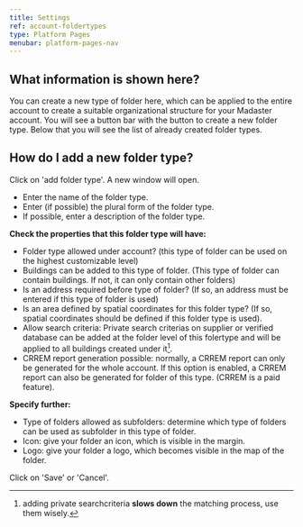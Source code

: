 ```yaml
---
title: Settings
ref: account-foldertypes
type: Platform Pages
menubar: platform-pages-nav
---
```


## What information is shown here?
You can create a new type of folder here, which can be applied to the entire account to create a suitable organizational structure for your Madaster account. You will see a button bar with the button to create a new folder type. Below that you will see the list of already created folder types.

## How do I add a new folder type?
Click on 'add folder type'. A new window will open.

- Enter the name of the folder type.
- Enter (if possible) the plural form of the folder type.
- If possible, enter a description of the folder type.

**Check the properties that this folder type will have:**

- Folder type allowed under account? (this type of folder can be used on the highest customizable level)
- Buildings can be added to this type of folder. (This type of folder can contain buildings. If not, it can only contain other folders)
- Is an address required before type of folder? (If so, an address must be entered if this type of folder is used)
- Is an area defined by spatial coordinates for this folder type? (If so, spatial coordinates should be defined if this folder type is used).
- Allow search criteria: Private search criterias on supplier or verified database can be added at the folder level of this folertype and will be applied to all buildings created under it[^1]. 
- CRREM report generation possible: normally, a CRREM report can only be generated for the whole account. If this option is enabled, a CRREM report can also be generated for folder of this type. (CRREM is a paid feature).

**Specify further:**

- Type of folders allowed as subfolders: determine which type of folders can be used as subfolder in this type of folder.
- Icon: give your folder an icon, which is visible in the margin.
- Logo: give your folder a logo, which becomes visible in the map of the folder.

Click on 'Save' or 'Cancel'.

[^1]: adding private searchcriteria **slows down** the matching process, use them wisely.